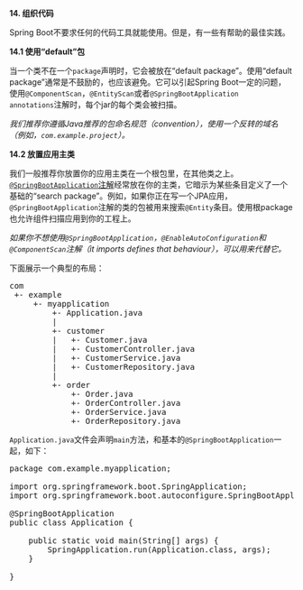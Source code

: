 **14. 组织代码**

Spring Boot不要求任何的代码工具就能使用。但是，有一些有帮助的最佳实践。

**14.1 使用“default”包**

当一个类不在一个<code>package</code>声明时，它会被放在“default package”。使用“default package”通常是不鼓励的，也应该避免。它可以引起Spring Boot一定的问题，使用<code>@ComponentScan</code>，<code>@EntityScan</code>或者<code>@SpringBootApplication annotations</code>注解时，每个jar的每个类会被扫描。

<i>我们推荐你遵循Java推荐的包命名规范（convention），使用一个反转的域名（例如，<code>com.example.project</code>）。</i>

**14.2 放置应用主类**

我们一般推荐你放置你的应用主类在一个根包里，在其他类之上。[<code>@SpringBootApplication</code>注解](./18.md)经常放在你的主类，它暗示为某些条目定义了一个基础的“search package”。例如，如果你正在写一个JPA应用，<code>@SpringBootApplication</code>注解的类的包被用来搜索<code>@Entity</code>条目。使用根package也允许组件扫描应用到你的工程上。

<i>如果你不想使用<code>@SpringBootApplication</code>，<code>@EnableAutoConfiguration</code>和<code>@ComponentScan</code>注解（it imports defines that behaviour），可以用来代替它。</i>

下面展示一个典型的布局：

<pre>
com
 +- example
     +- myapplication
         +- Application.java
         |
         +- customer
         |   +- Customer.java
         |   +- CustomerController.java
         |   +- CustomerService.java
         |   +- CustomerRepository.java
         |
         +- order
             +- Order.java
             +- OrderController.java
             +- OrderService.java
             +- OrderRepository.java
</pre>

<code>Application.java</code>文件会声明<code>main</code>方法，和基本的<code>@SpringBootApplication</code>一起，如下：

<pre>
package com.example.myapplication;

import org.springframework.boot.SpringApplication;
import org.springframework.boot.autoconfigure.SpringBootApplication;

@SpringBootApplication
public class Application {

	public static void main(String[] args) {
		SpringApplication.run(Application.class, args);
	}

}
</pre>
